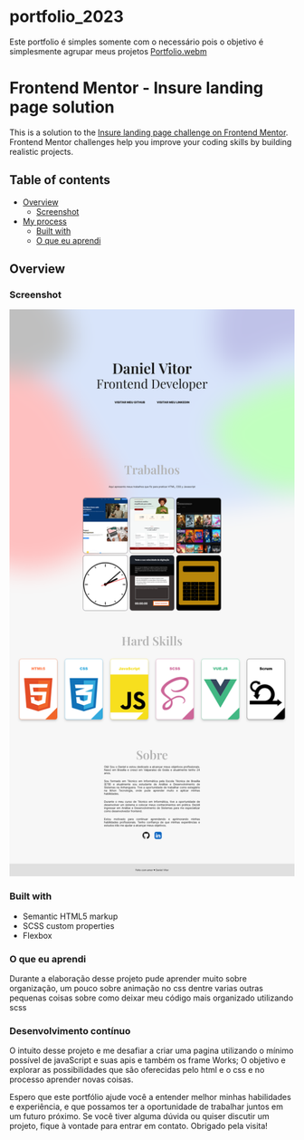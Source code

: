 # portfolio_2023
 Este portfolio  é simples somente com o necessário pois o objetivo é simplesmente agrupar meus projetos 
[Portfolio.webm](https://user-images.githubusercontent.com/64044840/210644421-bdaea67f-d635-4dd2-8275-d9482ff93c3b.webm)
# Frontend Mentor - Insure landing page solution

This is a solution to the [Insure landing page challenge on Frontend Mentor](https://www.frontendmentor.io/challenges/insure-landing-page-uTU68JV8). Frontend Mentor challenges help you improve your coding skills by building realistic projects. 

## Table of contents

- [Overview](#overview)
  - [Screenshot](#screenshot)
- [My process](#my-process)
  - [Built with](#built-with)
  - [O que eu aprendi](#O-que-eu-aprendi)



## Overview


### Screenshot

![](./assets/projetos/Screenshot%202023-02-25%20at%2012-38-17%20Portfolio.png)


### Built with

- Semantic HTML5 markup
- SCSS custom properties
- Flexbox



### O que eu aprendi

Durante a elaboração desse projeto pude aprender muito sobre organização, um pouco sobre animação no css dentre varias outras pequenas coisas sobre como deixar meu código mais organizado utilizando scss


### Desenvolvimento contínuo
  O intuito desse projeto e me desafiar a criar uma pagina utilizando o mínimo possível de javaScript e suas apis e também os frame Works; O objetivo e explorar as possibilidades que são oferecidas pelo html e o css e no processo aprender novas coisas.


Espero que este portfólio ajude você a entender melhor minhas habilidades e experiência, e que possamos ter a oportunidade de trabalhar juntos em um futuro próximo. Se você tiver alguma dúvida ou quiser discutir um projeto, fique à vontade para entrar em contato. Obrigado pela visita!
